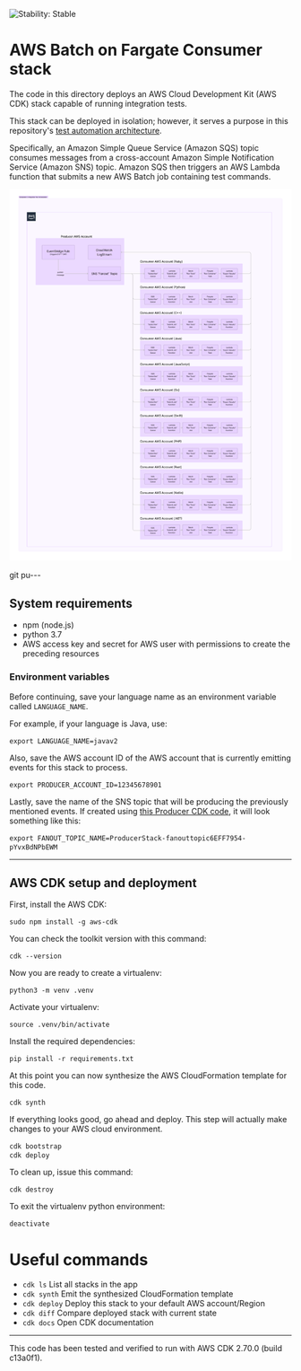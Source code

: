 ![Stability: Stable](https://img.shields.io/badge/stability-Stable-success.svg?style=for-the-badge)

# AWS Batch on Fargate Consumer stack

The code in this directory deploys an AWS Cloud Development Kit (AWS CDK) stack capable of running integration tests.

This stack can be deployed in isolation; however, it serves a purpose in this repository's [test automation architecture](../README.md).

Specifically, an Amazon Simple Queue Service (Amazon SQS) topic consumes messages from a cross-account Amazon Simple Notification Service (Amazon SNS) topic. Amazon SQS then triggers an AWS Lambda function that submits a new AWS Batch job containing test commands.

![weathertop-comp-2.png](..%2Farchitecture_diagrams%2Fpng%2Fweathertop-comp-2.png)

git pu---
## System requirements
* npm (node.js)
* python 3.7  
* AWS access key and secret for AWS user with permissions to create the preceding resources

### Environment variables
Before continuing, save your language name as an environment variable called `LANGUAGE_NAME`.

For example, if your language is Java, use:
```
export LANGUAGE_NAME=javav2
```

Also, save the AWS account ID of the AWS account that is currently emitting 
events for this stack to process.
```
export PRODUCER_ACCOUNT_ID=12345678901
```

Lastly, save the name of the SNS topic that will be producing the previously mentioned events.
If created using [this Producer CDK code](../eventbridge_rule_with_sns_fanout/README.md), it will look something like this:
```
export FANOUT_TOPIC_NAME=ProducerStack-fanouttopic6EFF7954-pYvxBdNPbEWM
```
---

## AWS CDK setup and deployment

First, install the AWS CDK:

```
sudo npm install -g aws-cdk
```

You can check the toolkit version with this command:

```
cdk --version
```

Now you are ready to create a virtualenv:

```
python3 -m venv .venv
```

Activate your virtualenv:

```
source .venv/bin/activate
```

Install the required dependencies:

```
pip install -r requirements.txt
```

At this point you can now synthesize the AWS CloudFormation template for this code.

```
cdk synth
```

If everything looks good, go ahead and deploy. This step will actually make
changes to your AWS cloud environment.  

```
cdk bootstrap
cdk deploy
```

To clean up, issue this command:

```
cdk destroy
```

To exit the virtualenv python environment:

```
deactivate
```

# Useful commands

 * `cdk ls`          List all stacks in the app
 * `cdk synth`       Emit the synthesized CloudFormation template
 * `cdk deploy`      Deploy this stack to your default AWS account/Region
 * `cdk diff`        Compare deployed stack with current state
 * `cdk docs`        Open CDK documentation

---
This code has been tested and verified to run with AWS CDK 2.70.0 (build c13a0f1).
